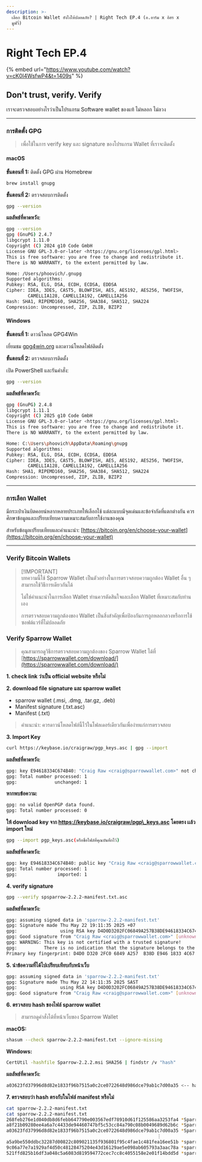 ```yaml
---
description: >-
  เลือก Bitcoin Wallet ยังไงให้ปลอดภัย? | Right Tech EP.4 (อ.อาร์ม x อิสร x
  มูฟวี่)
---
```


# Right Tech EP.4

{% embed url="https://www.youtube.com/watch?v=cK0I4WsfwP4&t=1409s" %}

## Don't trust, verify. Verify

เราจะตรวจสอบอย่างไรว่าเป็นโปรแกรม Software wallet ของแท้ ไม่หลอก ไม่ลวง

***

### การติดตั้ง GPG

> เพื่อใช้ในการ verify key และ signature ของโปรแกรม Wallet ที่เราจะติดตั้ง

#### macOS

**ขั้นตอนที่ 1:** ติดตั้ง GPG ผ่าน Homebrew

```bash
brew install gnupg
```

**ขั้นตอนที่ 2:** ตรวจสอบการติดตั้ง

```bash
gpg --version
```

**ผลลัพธ์ที่คาดหวัง:**

```bash
gpg --version
gpg (GnuPG) 2.4.7
libgcrypt 1.11.0
Copyright (C) 2024 g10 Code GmbH
License GNU GPL-3.0-or-later <https://gnu.org/licenses/gpl.html>
This is free software: you are free to change and redistribute it.
There is NO WARRANTY, to the extent permitted by law.

Home: /Users/phoovich/.gnupg
Supported algorithms:
Pubkey: RSA, ELG, DSA, ECDH, ECDSA, EDDSA
Cipher: IDEA, 3DES, CAST5, BLOWFISH, AES, AES192, AES256, TWOFISH,
        CAMELLIA128, CAMELLIA192, CAMELLIA256
Hash: SHA1, RIPEMD160, SHA256, SHA384, SHA512, SHA224
Compression: Uncompressed, ZIP, ZLIB, BZIP2
```

#### Windows

**ขั้นตอนที่ 1:** ดาวน์โหลด GPG4Win

เยี่ยมชม [gpg4win.org](https://www.gpg4win.org/) และดาวน์โหลดไฟล์ติดตั้ง

**ขั้นตอนที่ 2:** ตรวจสอบการติดตั้ง

เปิด PowerShell และรันคำสั่ง:

```bash
gpg --version
```

**ผลลัพธ์ที่คาดหวัง:**

```bash
gpg (GnuPG) 2.4.8
libgcrypt 1.11.1
Copyright (C) 2025 g10 Code GmbH
License GNU GPL-3.0-or-later <https://gnu.org/licenses/gpl.html>
This is free software: you are free to change and redistribute it.
There is NO WARRANTY, to the extent permitted by law.

Home: C:\Users\phoovich\AppData\Roaming\gnupg
Supported algorithms:
Pubkey: RSA, ELG, DSA, ECDH, ECDSA, EDDSA
Cipher: IDEA, 3DES, CAST5, BLOWFISH, AES, AES192, AES256, TWOFISH,
        CAMELLIA128, CAMELLIA192, CAMELLIA256
Hash: SHA1, RIPEMD160, SHA256, SHA384, SHA512, SHA224
Compression: Uncompressed, ZIP, ZLIB, BZIP2
```

***

### การเลือก Wallet

มีกระเป๋าเงินบิตคอยน์หลากหลายประเภทให้เลือกใช้ แต่ละแบบมีจุดเด่นและข้อจำกัดที่แตกต่างกัน ควรศึกษาข้อมูลและเปรียบเทียบความเหมาะสมกับการใช้งานของคุณ

สำหรับข้อมูลเปรียบเทียบและคำแนะนำ: [https://bitcoin.org/en/choose-your-wallet](https://bitcoin.org/en/choose-your-wallet)

***

### Verify Bitcoin Wallets

> \[!IMPORTANT]\
> บทความนี้ใช้ Sparrow Wallet เป็นตัวอย่างในการตรวจสอบความถูกต้อง Wallet อื่น ๆ สามารถใช้วิธีการเดียวกันได้
>
> ไม่ใช่คำแนะนำในการเลือก Wallet ท่านควรตัดสินใจและเลือก Wallet ที่เหมาะสมกับท่านเอง
>
> การตรวจสอบความถูกต้องของ Wallet เป็นสิ่งสำคัญเพื่อป้องกันการถูกหลอกลวงหรือการใช้ซอฟต์แวร์ที่ไม่ปลอดภัย

### Verify Sparrow Wallet

> คุณสามารถดูวิธีการตรวจสอบความถูกต้องของ Sparrow Wallet ได้ที่ [https://sparrowwallet.com/download/](https://sparrowwallet.com/download/)

**1. check link ว่าเป็น official website หรือไม่**

**2. download file signature และ sparrow wallet**

* sparrow wallet (.msi, .dmg, .tar.gz, .deb)
* Manifest signature (.txt.asc)
* Manifest (.txt)

> คำแนะนำ: ควรดาวน์โหลดไฟล์นี้ไว้ในโฟลเดอร์เดียวกันเพื่อง่ายแก่การตรวจสอบ

**3. Import Key**

```bash
curl https://keybase.io/craigraw/pgp_keys.asc | gpg --import
```

**ผลลัพธ์ที่คาดหวัง:**

```bash
gpg: key E94618334C674B40: "Craig Raw <craig@sparrowwallet.com>" not changed
gpg: Total number processed: 1
gpg:              unchanged: 1
```

**หากพบข้อความ:**

```bash
gpg: no valid OpenPGP data found.
gpg: Total number processed: 0
```

**ให้ download key จาก https://keybase.io/craigraw/pgp\_keys.asc โดยตรง เเล้ว import ใหม่**

```bash
gpg --import pgp_keys.asc(หรือชื่อไฟล์ที่คุณบันทึกไว้)
```

**ผลลัพธ์ที่คาดหวัง:**

```bash
gpg: key E94618334C674B40: public key "Craig Raw <craig@sparrowwallet.com>" imported
gpg: Total number processed: 1
gpg:               imported: 1
```

**4. verify signature**

```bash
gpg --verify spsparrow-2.2.2-manifest.txt.asc
```

**ผลลัพธ์ที่คาดหวัง:**

```bash
gpg: assuming signed data in 'sparrow-2.2.2-manifest.txt'
gpg: Signature made Thu May 22 19:11:35 2025 +07
gpg:                using RSA key D4D0D3202FC06849A257B38DE94618334C674B40
gpg: Good signature from "Craig Raw <craig@sparrowwallet.com>" [unknown] <--- signature
gpg: WARNING: This key is not certified with a trusted signature!
gpg:          There is no indication that the signature belongs to the owner.
Primary key fingerprint: D4D0 D320 2FC0 6849 A257  B38D E946 1833 4C67 4B40 <--- key
```

**5. นำข้อความที่ได้ไปเปรียบเทียบกับหน้าเว็บ**

```bash
gpg: assuming signed data in 'sparrow-2.2.2-manifest.txt'
gpg: Signature made Thu May 22 14:11:35 2025 SAST
gpg:                using RSA key D4D0D3202FC06849A257B38DE94618334C674B40 <--- ตรวจสอบว่า key ตรงกับที่เรา import หรือไม่
gpg: Good signature from "Craig Raw <craig@sparrowwallet.com>" [unknown] <--- ตรวจสอบว่าเป็น signature ของ Craig Raw หรือไม่
```

**6. ตรวจสอบ hash ของไฟล์ sparrow wallet**

> สามารถดูคำสั่งได้ที่หน้าเว็บของ Sparrow Wallet

**macOS:**

```bash
shasum --check sparrow-2.2.2-manifest.txt --ignore-missing
```

**Windows:**

```bash
CertUtil -hashfile Sparrow-2.2.2.msi SHA256 | findstr /v "hash"
```

**ผลลัพธ์ที่คาดหวัง:**

```bash
a03623fd37996d8d82e1833f96b7515a0c2ce0722648d986dce79ab1c7d00a35 <-- hash ของ sparrow wallet
```

**7. ตรวจสอบว่า hash ตรงกับในไฟล์ manifest หรือไม่**

```bash
cat sparrow-2.2.2-manifest.txt
cat sparrow-2.2.2-manifest.txt
268feb276e1d040db8d6febb647790e003567edf78910d61f125586aa3253fa4 *Sparrow-2.2.2-aarch64.dmg
a8f21b09280ee4a6a7c4433de94460747bf5c53cc84a790c08b0049689d62b6c *Sparrow-2.2.2-x86_64.dmg
a03623fd37996d8d82e1833f96b7515a0c2ce0722648d986dce79ab1c7d00a35 *Sparrow-2.2.2.msi <---- ตรวจสอบว่า hash ตรงกับที่เราได้จากขั้นตอนที่ 6 หรือไม่
                                                        ⋮
a5a9be550ddbc32287d00822c809021135f936801f95c4fae1c481fea16ee51b *sparrowwallet-2.2.2-x86_64.tar.gz
9c06a77e7a1929af4d50c48128475204e43d16129ae5e098ab605793a3aac78a *sparrowwallet_2.2.2-1_amd64.deb
521ffd825b16df3a048c5a6083d819594772cec7cc8c4055158e2e01f14bdd5d *sparrowwallet_2.2.2-1_arm64.deb
```
